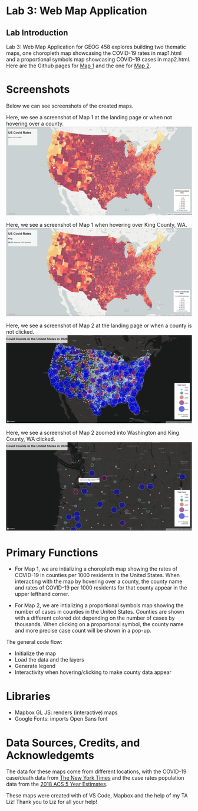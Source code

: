 # Lab 3: Web Map Application

## Lab Introduction
Lab 3: Web Map Application for GEOG 458 explores building two thematic maps, one choropleth map showcasing the COVID-19 rates in map1.html and a proportional symbols map showcasing COVID-19 cases in map2.html. Here are the Github pages for [Map 1](https://abich1.github.io/covid-rates-and-cases/map1.html) and the one for [Map 2](https://abich1.github.io/covid-rates-and-cases/map2.html). 

# Screenshots
Below we can see screenshots of the created maps.

Here, we see a screenshot of Map 1 at the landing page or when not hovering over a county.
![Choropleth map of the United States showing COVID-19 rates](img/map1.png)

Here, we see a screenshot of Map 1 when hovering over King County, WA.
![Choropleth map of the United States showing COVID-19 rates, hovering over King County, WA](img/map1hov.png)

Here, we see a screenshot of Map 2 at the landing page or when a county is not clicked.
![Proportional symbols map of the United States showing COVID-19 counts](img/map2.png)

Here, we see a screenshot of Map 2 zoomed into Washington and King County, WA clicked.
![Proportional symbols map of the United States showing COVID-19 counts, clicking on King County, WA](img/map2click.png)

# Primary Functions

* For Map 1, we are intializing a choropleth map showing the rates of COVID-19 in counties per 1000 residents in the United States. When interacting with the map by hovering over a county, the county name and rates of COVID-19 per 1000 residents for that county appear in the upper lefthand corner.

* For Map 2, we are intializing a proportional symbols map showing the number of cases in counties in the United States. Counties are shown with a different colored dot depending on the number of cases by thousands. When clicking on a proportional symbol, the county name and more precise case count will be shown in a pop-up.

The general code flow: 

* Initialize the map
* Load the data and the layers
* Generate legend
* Interactivity when hovering/clicking to make county data appear

# Libraries

* Mapbox GL JS: renders (interactive) maps
* Google Fonts: imports Open Sans font

# Data Sources, Credits, and Acknowledgemts
The data for these maps come from different locations, with the COVID-19 case/death data from [The New York Times](https://github.com/nytimes/covid-19-data/blob/43d32dde2f87bd4dafbb7d23f5d9e878124018b8/live/us-counties.csv) and the case rates population data from the [2018 ACS 5 Year Estimates](https://data.census.gov/cedsci/table?g=0100000US.050000&d=ACS%205-Year%20Estimates%20Data%20Profiles&tid=ACSDP5Y2018.DP05&hidePreview=true).

These maps were created with of VS Code, Mapbox and the help of my TA Liz! Thank you to Liz for all your help!